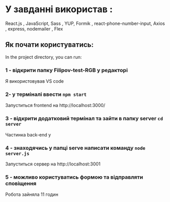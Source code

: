 # У завданні використав :

React.js , JavaScript, Sass , YUP, Formik , react-phone-number-input, Axios , express, nodemailer , Flex

## Як почати користуватись:

In the project directory, you can run:

### 1 - відкрити папку Filipov-test-RGB у редакторі

Я використовував VS code

### 2- у терміналі ввести `npm start`

Запуститься frontend на http://localhost:3000/

### 3 - відкрити додатковий термінал та зайти в папку server `cd server`

Частинка back-end у

### 4 - знаходячись у папці serve написати команду `node server.js`

Запуститься сервер на http://localhost:3001

### 5 - можливо користуватись формою та відправляти сповіщення

Робота зайняла 11 годин
